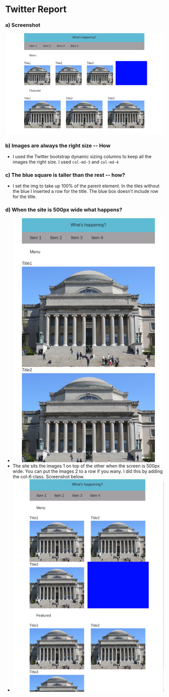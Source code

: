 # Twitter Report

### a) Screenshot
![alt twitter-home](my_twitter_home.png "Invitation")

### b) Images are always the right size -- How
* I used the Twitter bootstrap dynamic sizing columns to keep all the images the right size. I used `col-md-3` and `col-md-4`

### c) The blue square is taller than the rest -- how?
* I set the img to take up 100% of the parent element. In the tiles without the
  blue I inserted a row for the title. The blue box doesn't include row for the title.

### d) When the site is 500px wide what happens?
* ![alt twitter-home-1-col.png](twitter-home-1-col.png)
* The site sits the images 1 on top of the other when the screen is 500px wide. You can put the images 2 to a row if you wany. I did this by adding the col-6 class.
  Screenshot below.
* ![alt twitter-home-500px.png](twitter-home-500px.png)
